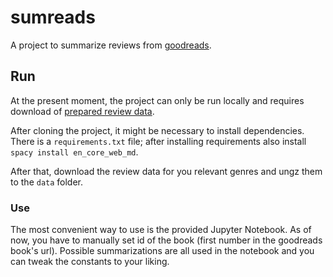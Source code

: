 # sumreads

A project to summarize reviews from [goodreads](https://www.goodreads.com/).

## Run

At the present moment, the project can only be run locally and requires download of [prepared review data](https://sites.google.com/eng.ucsd.edu/ucsdbookgraph/home).

After cloning the project, it might be necessary to install dependencies. There is a `requirements.txt` file; after installing requirements also install `spacy install en_core_web_md`.

After that, download the review data for you relevant genres and ungz them to the `data` folder.

### Use

The most convenient way to use is the provided Jupyter Notebook. As of now, you have to manually set id of the book (first number in the goodreads book's url). Possible summarizations are all used in the notebook and you can tweak the constants to your liking.
